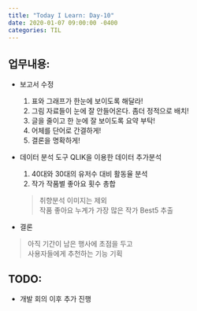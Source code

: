 ```yaml
---
title: "Today I Learn: Day-10"
date: 2020-01-07 09:00:00 -0400
categories: TIL
---
```

**업무내용:**
---
+ 보고서 수정
  1. 표와 그래프가 한눈에 보이도록 해달라!
  2. 그림 자료들이 눈에 잘 안들어온다. 좀더 정적으로 배치!
  3. 글을 줄이고 한 눈에 잘 보이도록 요약 부탁!
  4. 어체를 단어로 간결하게!
  5. 결론을 명확하게!
+ 데이터 분석 도구 QLIK을 이용한 데이터 추가분석
  1. 40대와 30대의 유저수 대비 활동율 분석
  2. 작가 작품별 좋아요 횟수 총합
    > 취향분석 이미지는 제외<br>
    > 작품 좋아요 누계가 가장 많은 작가 Best5 추출
    

+ 결론
> 아직 기간이 남은 행사에 초점을 두고<br>
> 사용자들에게 추천하는 기능 기획

**TODO:**
---
+ 개발 회의 이후 추가 진행
